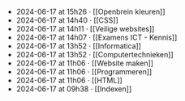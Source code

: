 - 2024-06-17 at 15h26 · [[Openbrein kleuren]]
- 2024-06-17 at 14h40 · [[CSS]]
- 2024-06-17 at 14h11 · [[Veilige websites]]
- 2024-06-17 at 14h07 · [[Examens ICT - Kennis]]
- 2024-06-17 at 13h52 · [[Informatica]]
- 2024-06-17 at 13h52 · [[Computertechnieken]]
- 2024-06-17 at 11h06 · [[Website maken]]
- 2024-06-17 at 11h06 · [[Programmeren]]
- 2024-06-17 at 11h06 · [[HTML]]
- 2024-06-17 at 09h38 · [[Indexen]]
